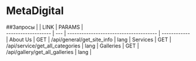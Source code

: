 # MetaDigital 

##Запросы
                    |     | LINK                                   | PARAMS       |    
------------------- | --- | -------------------------------------- | ------------ |
About Us            | GET | /api/general/get_site_info             | lang         |
Services            | GET | /api/service/get_all_categories        | lang         |
Galleries           | GET | /api/gallery/get_all_galleries         | lang         |
